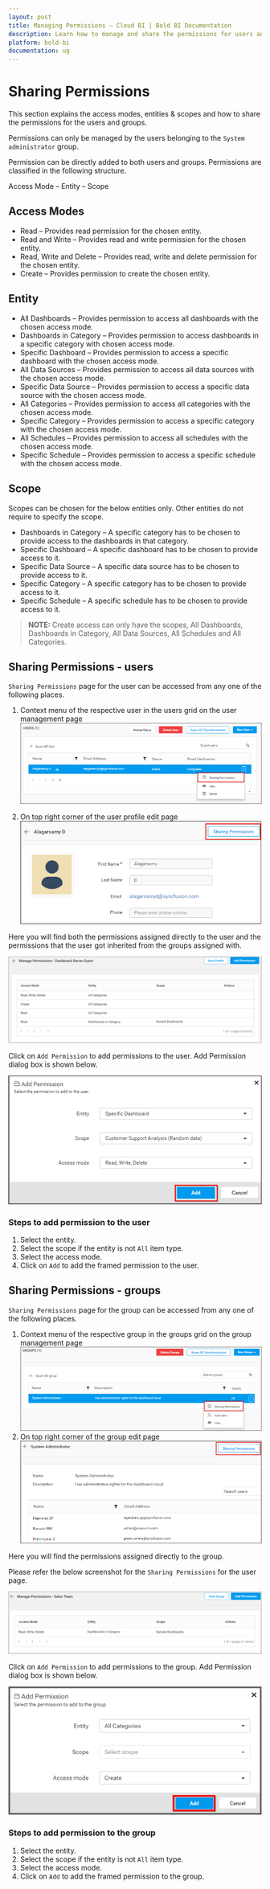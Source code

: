 ```yaml
---
layout: post
title: Managing Permissions – Cloud BI | Bold BI Documentation
description: Learn how to manage and share the permissions for users and groups with needed scope to the corresponding entities in Bold BI Cloud.
platform: bold-bi
documentation: ug
---
```


# Sharing Permissions

This section explains the access modes, entities & scopes and how to share the permissions for the users and groups.

Permissions can only be managed by the users belonging to the `System administrator` group. 

Permission can be directly added to both users and groups. Permissions are classified in the following structure.
	
Access Mode – Entity – Scope

## Access Modes

* Read – Provides read permission for the chosen entity.
* Read and Write – Provides read and write permission for the chosen entity.
* Read, Write and Delete – Provides read, write and delete permission for the chosen entity.
* Create – Provides permission to create the chosen entity.

## Entity

* All Dashboards – Provides permission to access all dashboards with the chosen access mode.
* Dashboards in Category – Provides permission to access dashboards in a specific category with chosen access mode.
* Specific Dashboard – Provides permission to access a specific dashboard with the chosen access mode.
* All Data Sources – Provides permission to access all data sources with the chosen access mode.
* Specific Data Source – Provides permission to access a specific data source with the chosen access mode.
* All Categories – Provides permission to access all categories with the chosen access mode.
* Specific Category – Provides permission to access a specific category with the chosen access mode.
* All Schedules – Provides permission to access all schedules with the chosen access mode.
* Specific Schedule – Provides permission to access a specific schedule with the chosen access mode.
	
## Scope

Scopes can be chosen for the below entities only. Other entities do not require to specify the scope.

* Dashboards in Category – A specific category has to be chosen to provide access to the dashboards in that category.
* Specific Dashboard – A specific dashboard has to be chosen to provide access to it.
* Specific Data Source – A specific data source has to be chosen to provide access to it.
* Specific Category – A specific category has to be chosen to provide access to it.
* Specific Schedule – A specific schedule has to be chosen to provide access to it.

> **NOTE:**  Create access can only have the scopes, All Dashboards, Dashboards in Category, All Data Sources, All Schedules and All Categories.

## Sharing Permissions - users

`Sharing Permissions` page for the user can be accessed from any one of the following places.

1. Context menu of the respective user in the users grid on the user management page  
![Manage Permissions](/static/assets/cloud/working-with-dashboards/share-dashboards/images/Manage-permissions-user-context.png)

2. On top right corner of the user profile edit page  
![Manage Permissions](/static/assets/cloud/working-with-dashboards/share-dashboards/images/Manage-permissions-user-edit.png)

Here you will find both the permissions assigned directly to the user and the permissions that the user got inherited from the groups assigned with.

![Manage Permissions](/static/assets/cloud/working-with-dashboards/share-dashboards/images/Manage-permissions-user.png)

Click on `Add Permission` to add permissions to the user. Add Permission dialog box is shown below.

![Add Permission](/static/assets/cloud/working-with-dashboards/share-dashboards/images/add-permission-user.png)

### Steps to add permission to the user

1. Select the entity.
2. Select the scope if the entity is not `All` item type.
3. Select the access mode.
4. Click on `Add` to add the framed permission to the user.

## Sharing Permissions - groups

`Sharing Permissions` page for the group can be accessed from any one of the following places.

1. Context menu of the respective group in the groups grid on the group management page
![Manage Permissions](/static/assets/cloud/working-with-dashboards/share-dashboards/images/Manage-permissions-group-context.png)
2. On top right corner of the group edit page
![Manage Permissions](/static/assets/cloud/working-with-dashboards/share-dashboards/images/Manage-permissions-group-edit.png)

Here you will find the permissions assigned directly to the group.

Please refer the below screenshot for the `Sharing Permissions` for the user page.

![Manage Permissions](/static/assets/cloud/working-with-dashboards/share-dashboards/images/Manage-permissions-group.png)

Click on `Add Permission` to add permissions to the group. Add Permission dialog box is shown below.

![Add Permission](/static/assets/cloud/working-with-dashboards/share-dashboards/images/add-permission-group.png)

### Steps to add permission to the group

1. Select the entity.
2. Select the scope if the entity is not `All` item type.
3. Select the access mode.
4. Click on `Add` to add the framed permission to the group.